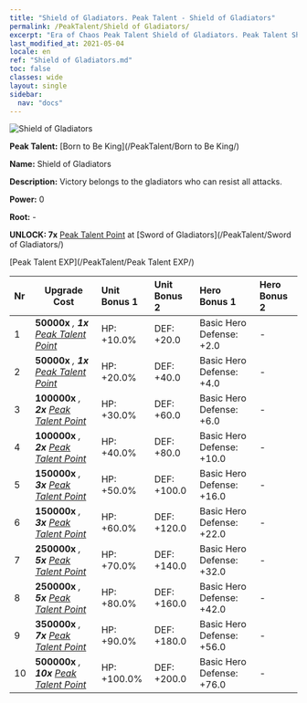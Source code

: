 ```yaml
---
title: "Shield of Gladiators. Peak Talent - Shield of Gladiators"
permalink: /PeakTalent/Shield of Gladiators/
excerpt: "Era of Chaos Peak Talent Shield of Gladiators. Peak Talent Shield of Gladiators. Shield of Gladiators"
last_modified_at: 2021-05-04
locale: en
ref: "Shield of Gladiators.md"
toc: false
classes: wide
layout: single
sidebar:
  nav: "docs"
---
```


  ![Shield of Gladiators](/images/pt/talent_4102.png)

  **Peak Talent:** [Born to Be King](/PeakTalent/Born to Be King/)

  **Name:** Shield of Gladiators

  **Description:** Victory belongs to the gladiators who can resist all attacks.

  **Power:** 0

  **Root:** -

  **UNLOCK: 7x** [Peak Talent Point](/Items/con_934/) at [Sword of Gladiators](/PeakTalent/Sword of Gladiators/)

  [Peak Talent EXP](/PeakTalent/Peak Talent EXP/)

  | Nr | Upgrade Cost | Unit Bonus 1 | Unit Bonus 2 | Hero Bonus 1 | Hero Bonus 2 |
  |:---|--------------|:-------------|:-------------|:-------------|:-------------|
  | 1 |  **50000x** <i class="fas fa-coins"/>, **1x** [Peak Talent Point](/Items/con_934/) | HP: +10.0% | DEF: +20.0 | Basic Hero Defense: +2.0 | - |
  | 2 |  **50000x** <i class="fas fa-coins"/>, **1x** [Peak Talent Point](/Items/con_934/) | HP: +20.0% | DEF: +40.0 | Basic Hero Defense: +4.0 | - |
  | 3 |  **100000x** <i class="fas fa-coins"/>, **2x** [Peak Talent Point](/Items/con_934/) | HP: +30.0% | DEF: +60.0 | Basic Hero Defense: +6.0 | - |
  | 4 |  **100000x** <i class="fas fa-coins"/>, **2x** [Peak Talent Point](/Items/con_934/) | HP: +40.0% | DEF: +80.0 | Basic Hero Defense: +10.0 | - |
  | 5 |  **150000x** <i class="fas fa-coins"/>, **3x** [Peak Talent Point](/Items/con_934/) | HP: +50.0% | DEF: +100.0 | Basic Hero Defense: +16.0 | - |
  | 6 |  **150000x** <i class="fas fa-coins"/>, **3x** [Peak Talent Point](/Items/con_934/) | HP: +60.0% | DEF: +120.0 | Basic Hero Defense: +22.0 | - |
  | 7 |  **250000x** <i class="fas fa-coins"/>, **5x** [Peak Talent Point](/Items/con_934/) | HP: +70.0% | DEF: +140.0 | Basic Hero Defense: +32.0 | - |
  | 8 |  **250000x** <i class="fas fa-coins"/>, **5x** [Peak Talent Point](/Items/con_934/) | HP: +80.0% | DEF: +160.0 | Basic Hero Defense: +42.0 | - |
  | 9 |  **350000x** <i class="fas fa-coins"/>, **7x** [Peak Talent Point](/Items/con_934/) | HP: +90.0% | DEF: +180.0 | Basic Hero Defense: +56.0 | - |
  | 10 |  **500000x** <i class="fas fa-coins"/>, **10x** [Peak Talent Point](/Items/con_934/) | HP: +100.0% | DEF: +200.0 | Basic Hero Defense: +76.0 | - |

